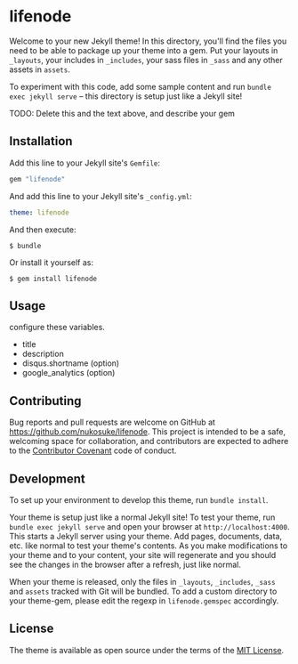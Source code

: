 # lifenode

Welcome to your new Jekyll theme! In this directory, you'll find the files you need to be able to package up your theme into a gem. Put your layouts in `_layouts`, your includes in `_includes`, your sass files in `_sass` and any other assets in `assets`.

To experiment with this code, add some sample content and run `bundle exec jekyll serve` – this directory is setup just like a Jekyll site!

TODO: Delete this and the text above, and describe your gem


## Installation

Add this line to your Jekyll site's `Gemfile`:

```ruby
gem "lifenode"
```

And add this line to your Jekyll site's `_config.yml`:

```yaml
theme: lifenode
```

And then execute:

    $ bundle

Or install it yourself as:

    $ gem install lifenode

## Usage

configure these variables.

- title
- description
- disqus.shortname (option)
- google_analytics (option)

## Contributing

Bug reports and pull requests are welcome on GitHub at https://github.com/nukosuke/lifenode. This project is intended to be a safe, welcoming space for collaboration, and contributors are expected to adhere to the [Contributor Covenant](http://contributor-covenant.org) code of conduct.

## Development

To set up your environment to develop this theme, run `bundle install`.

Your theme is setup just like a normal Jekyll site! To test your theme, run `bundle exec jekyll serve` and open your browser at `http://localhost:4000`. This starts a Jekyll server using your theme. Add pages, documents, data, etc. like normal to test your theme's contents. As you make modifications to your theme and to your content, your site will regenerate and you should see the changes in the browser after a refresh, just like normal.

When your theme is released, only the files in `_layouts`, `_includes`, `_sass` and `assets` tracked with Git will be bundled.
To add a custom directory to your theme-gem, please edit the regexp in `lifenode.gemspec` accordingly.

## License

The theme is available as open source under the terms of the [MIT License](https://opensource.org/licenses/MIT).


